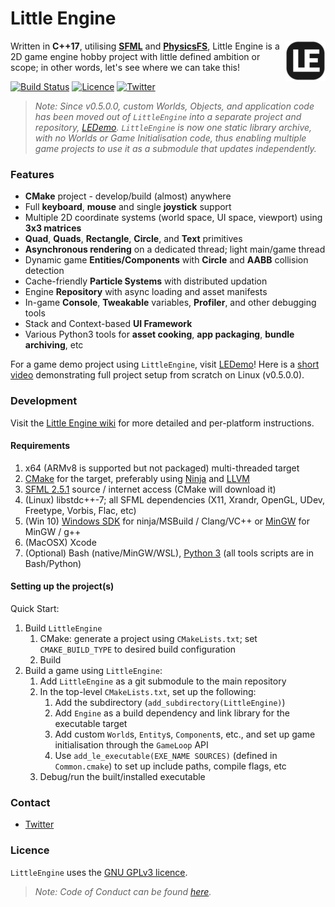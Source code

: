 # Little Engine

<img align="right" src="https://github.com/karnkaul/LEDemo/blob/master/LEDemo/Resources/Icon.png" width="64" />

Written in **C++17**, utilising [**SFML**](https://www.sfml-dev.org/) and [**PhysicsFS**](https://icculus.org/physfs/), Little Engine is a 2D game engine hobby project with little defined ambition or scope; in other words, let's see where we can take this!

[![Build Status](https://travis-ci.org/karnkaul/LittleEngine.svg?branch=master)](https://travis-ci.org/karnkaul/LittleEngine) [![Licence](https://img.shields.io/github/license/karnkaul/LittleEngine)](LICENSE) [![Twitter](https://img.shields.io/twitter/url/https/karnkaul?label=Follow&style=social)](https://twitter.com/KarnKaul)

>*Note: Since v0.5.0.0, custom Worlds, Objects, and application code has been moved out of `LittleEngine` into a separate project and repository, [LEDemo](https://github.com/karnkaul/LEDemo). `LittleEngine` is now one static library archive, with no Worlds or Game Initialisation code, thus enabling multiple game projects to use it as a submodule that updates independently.*

### Features
- **CMake** project - develop/build (almost) anywhere
- Full **keyboard**, **mouse** and single **joystick** support
- Multiple 2D coordinate systems (world space, UI space, viewport) using **3x3 matrices**
- **Quad**, **Quads**, **Rectangle**, **Circle**, and **Text** primitives
- **Asynchronous rendering** on a dedicated thread; light main/game thread
- Dynamic game **Entities/Components** with **Circle** and **AABB** collision detection
- Cache-friendly **Particle Systems** with distributed updation
- Engine **Repository** with async loading and asset manifests
- In-game **Console**, **Tweakable** variables, **Profiler**, and other debugging tools
- Stack and Context-based **UI Framework**
- Various Python3 tools for **asset cooking**, **app packaging**, **bundle archiving**, etc

For a game demo project using `LittleEngine`, visit [LEDemo](https://github.com/karnkaul/LEDemo)! Here is a [short video](https://youtu.be/wwEubcOixGE) demonstrating full project setup from scratch on Linux (v0.5.0.0).

### Development
Visit the [Little Engine wiki](https://github.com/karnkaul/LittleEngine/wiki/Development) for more detailed and per-platform instructions.

#### Requirements
1. x64 (ARMv8 is supported but not packaged) multi-threaded target
1. [CMake](https://cmake.org/download/) for the target, preferably using [Ninja](https://ninja-build.org/) and [LLVM](https://llvm.org/)
1. [SFML 2.5.1](https://www.sfml-dev.org/download/sfml/2.5.1/) source / internet access (CMake will download it)
1. (Linux) libstdc++-7; all SFML dependencies (X11, Xrandr, OpenGL, UDev, Freetype, Vorbis, Flac, etc)
1. (Win 10) [Windows SDK](https://developer.microsoft.com/en-us/windows/downloads/windows-10-sdk) for ninja/MSBuild / Clang/VC++ or [MinGW](http://www.mingw.org/) for MinGW / g++
1. (MacOSX) Xcode
1. (Optional) Bash (native/MinGW/WSL), [Python 3](https://www.python.org/downloads/) (all tools scripts are in Bash/Python)

#### Setting up the project(s)
Quick Start:
1. Build `LittleEngine`
    1. CMake: generate a project using `CMakeLists.txt`; set `CMAKE_BUILD_TYPE` to desired build configuration
    1. Build
1. Build a game using `LittleEngine`:
    1. Add `LittleEngine` as a git submodule to the main repository
    1. In the top-level `CMakeLists.txt`, set up the following:
        1. Add the subdirectory (`add_subdirectory(LittleEngine)`)
        1. Add `Engine` as a build dependency and link library for the executable target
        1. Add custom `World`s, `Entity`s, `Component`s, etc., and set up game initialisation through the `GameLoop` API
        1. Use `add_le_executable(EXE_NAME SOURCES)` (defined in `Common.cmake`) to set up include paths, compile flags, etc
    1. Debug/run the built/installed executable

### Contact

* [Twitter](https://twitter.com/KarnKaul)

### Licence
`LittleEngine` uses the [GNU GPLv3 licence](LICENSE).

>*Note: Code of Conduct can be found [here](CODE_OF_CONDUCT).*
